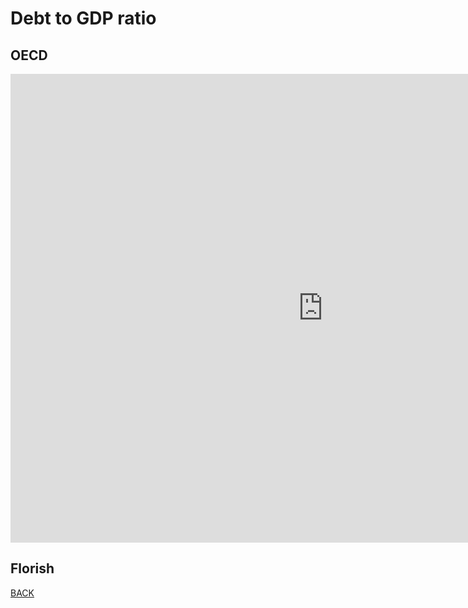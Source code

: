 # Debt to GDP ratio

## OECD
<iframe src="https://data.oecd.org/chart/6gMl" width="1000" height="750" style="border: 0" mozallowfullscreen="true" webkitallowfullscreen="true" allowfullscreen="true"><a href="https://data.oecd.org/chart/6gMl" target="_blank">OECD Chart: General government debt, Total, % of GDP, Annual, 2019</a></iframe>

## Florish

<div class="flourish-embed flourish-chart" data-src="visualisation/5290511"><script src="https://public.flourish.studio/resources/embed.js"></script></div>


[BACK](/README.md)
